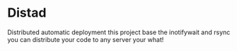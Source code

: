 # Distad
Distributed automatic deployment
this project base the 
inotifywait and rsync
you can distribute your code to any server your what!
